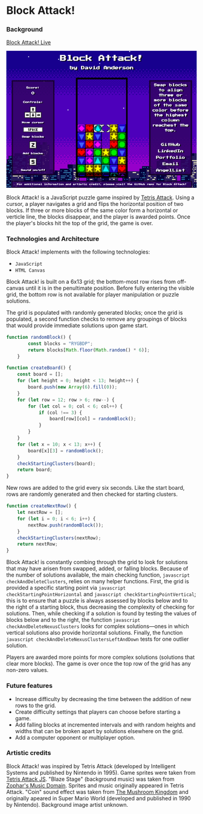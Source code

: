 # Block Attack!

### Background

[Block Attack! Live](http://www.davidanderson.nyc/Block-Attack)

![screenshot](./assets/images/screenshot.png)

Block Attack! is a JavaScript puzzle game inspired by [Tetris Attack](https://www.youtube.com/watch?v=c8FtDgDPTbY&t=136s). Using a cursor, a player navigates a grid and flips the horizontal position of two blocks. If three or more blocks of the same color form a horizontal or verticle line, the blocks disappear, and the player is awarded points. Once the player's blocks hit the top of the grid, the game is over. 

### Technologies and Architecture

Block Attack! implements with the following technologies:

- `JavaScript`
- `HTML Canvas`

Block Attack! is built on a 6x13 grid; the bottom-most row rises from off-canvas until it is in the penultimate position. Before fully entering the visible grid, the bottom row is not available for player manipulation or puzzle solutions. 

The grid is populated with randomly generated blocks; once the grid is populated, a second function checks to remove any groupings of blocks that would provide immediate solutions upon game start. 

```javascript
function randomBlock() {
        const blocks = "RYGBDP";
        return blocks[Math.floor(Math.random() * 6)];
    }
```

```javascript
function createBoard() {
    const board = [];
    for (let height = 0; height < 13; height++) {
        board.push(new Array(6).fill(0));
    }
    for (let row = 12; row > 6; row--) {
        for (let col = 0; col < 6; col++) {
            if (col !== 3) {
                board[row][col] = randomBlock();
            }
        }
    }
    for (let x = 10; x < 13; x++) {
        board[x][3] = randomBlock();
    }
    checkStartingClusters(board);
    return board;
}
```

New rows are added to the grid every six seconds. Like the start board, rows are randomly generated and then checked for starting clusters. 

```javascript
function createNextRow() {
    let nextRow = [];
    for (let i = 0; i < 6; i++) {
        nextRow.push(randomBlock());
    }
    checkStartingClusters(nextRow);
    return nextRow;
}
```

Block Attack! is constantly combing through the grid to look for solutions that may have arisen from swapped, added, or falling blocks. Because of the number of solutions available, the main checking function, ```javascript checkAndDeleteClusters```, relies on many helper functions. First, the grid is provided a specific starting point via ```javascript checkStartingPointHorizontal``` and ```javascript checkStartingPointVertical```; this is to ensure that a puzzle is always assessed by blocks below and to the right of a starting block, thus decreasing the complexity of checking for solutions. Then, while checking if a solution is found by testing the values of blocks below and to the right, the function ```javascript checkAndDeleteNexusClusters``` looks for complex solutions—ones in which vertical solutions also provide horizontal solutions. Finally, the function ```javascript checkAndDeleteNexusClustersLeftAndDown``` tests for one outlier solution. 

Players are awarded more points for more complex solutions (solutions that clear more blocks). The game is over once the top row of the grid has any non-zero values. 

### Future features

- Increase difficulty by decreasing the time between the addition of new rows to the grid. 
- Create difficulty settings that players can choose before starting a game. 
- Add falling blocks at incremented intervals and with random heights and widths that can be broken apart by solutions elsewhere on the grid. 
- Add a computer opponent or multiplayer option. 

### Artistic credits

Block Attack! was inspired by Tetris Attack (developed by Intelligent Systems and published by Nintendo in 1995). Game sprites were taken from [Tetris Attack JS](https://github.com/tzwaan/tetris-attack-js). "Blaze Stage" (background music) was taken from [Zophar's Music Domain](https://www.zophar.net/music/nintendo-snes-spc/tetris-attack). Sprites and music originally appeared in Tetris Attack. "Coin" sound effect was taken from [The Mushroom Kingdom](https://themushroomkingdom.net/media/smw/wav) and originally apeared in Super Mario World (developed and published in 1990 by Nintendo). Background image artist unknown. 